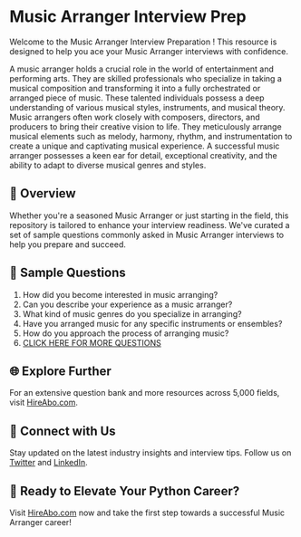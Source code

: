# Music Arranger Interview Prep

Welcome to the Music Arranger Interview Preparation ! This resource is designed to help you ace your Music Arranger interviews with confidence.

A music arranger holds a crucial role in the world of entertainment and performing arts. They are skilled professionals who specialize in taking a musical composition and transforming it into a fully orchestrated or arranged piece of music. These talented individuals possess a deep understanding of various musical styles, instruments, and musical theory. Music arrangers often work closely with composers, directors, and producers to bring their creative vision to life. They meticulously arrange musical elements such as melody, harmony, rhythm, and instrumentation to create a unique and captivating musical experience. A successful music arranger possesses a keen ear for detail, exceptional creativity, and the ability to adapt to diverse musical genres and styles.

## 🚀 Overview

Whether you're a seasoned Music Arranger or just starting in the field, this repository is tailored to enhance your interview readiness. We've curated a set of sample questions commonly asked in Music Arranger interviews to help you prepare and succeed.

## 📝 Sample Questions

1. How did you become interested in music arranging?
2. Can you describe your experience as a music arranger?
3. What kind of music genres do you specialize in arranging?
4. Have you arranged music for any specific instruments or ensembles?
5. How do you approach the process of arranging music?
6. [CLICK HERE FOR MORE QUESTIONS](https://hireabo.com/job/16_1_12/Music%20Arranger)

## 🌐 Explore Further

For an extensive question bank and more resources across 5,000 fields, visit [HireAbo.com](https://www.hireabo.com).

## 📱 Connect with Us

Stay updated on the latest industry insights and interview tips. Follow us on [Twitter](https://twitter.com/hireabo) and [LinkedIn](https://www.linkedin.com/in/hire-abo-3609972a8/).

## 🚀 Ready to Elevate Your Python Career?

Visit [HireAbo.com](https://www.hireabo.com) now and take the first step towards a successful Music Arranger career!